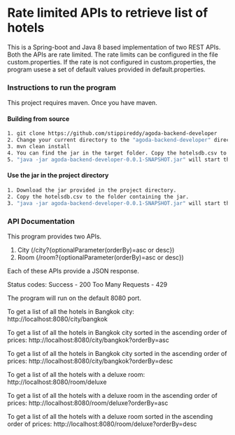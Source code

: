 # Rate limited APIs to retrieve list of hotels
This is a Spring-boot and Java 8 based implementation of two REST APIs. Both the APIs are rate limited. The rate limits can be configured in the file custom.properties. If the rate is not configured in custom.properties, the program usese a set of default values provided in default.properties.

### Instructions to run the program

This project requires maven. Once you have maven.

#### Building from source
```sh
1. git clone https://github.com/stippireddy/agoda-backend-developer
2. Change your current directory to the "agoda-backend-developer" directory
3. mvn clean install
4. You can find the jar in the target folder. Copy the hotelsdb.csv to the target folder.
5. "java -jar agoda-backend-developer-0.0.1-SNAPSHOT.jar" will start the program.
```
#### Use the jar in the project directory
```sh
1. Download the jar provided in the project directory.
2. Copy the hotelsdb.csv to the folder containing the jar.
3. "java -jar agoda-backend-developer-0.0.1-SNAPSHOT.jar" will start the program.
```
### API Documentation

This program provides two APIs.
1. City (/city?{optionalParameter(orderBy)=asc or desc})
2. Room (/room?{optionalParameter(orderBy)=asc or desc})

Each of these APIs provide a JSON response.

Status codes:
Success - 200
Too Many Requests - 429

The program will run on the default 8080 port. 

To get a list of all the hotels in Bangkok city:
http://localhost:8080/city/bangkok

To get a list of all the hotels in Bangkok city sorted in the ascending order of prices:
http://localhost:8080/city/bangkok?orderBy=asc

To get a list of all the hotels in Bangkok city sorted in the ascending order of prices:
http://localhost:8080/city/bangkok?orderBy=desc

To get a list of all the hotels with a deluxe room:
http://localhost:8080/room/deluxe

To get a list of all the hotels with a deluxe room in the ascending order of prices:
http://localhost:8080/room/deluxe?orderBy=asc

To get a list of all the hotels with a deluxe room sorted in the ascending order of prices:
http://localhost:8080/room/deluxe?orderBy=desc
